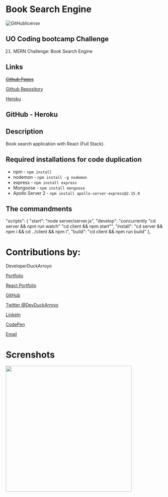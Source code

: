 # Book Search Engine

![GitHublicense](https://img.shields.io/npm/l/express?style=for-the-badge)

## UO Coding bootcamp Challenge

21. MERN Challenge: Book Search Engine

## Links

~~[Github Pages]()~~

[Github Repository](https://github.com/DuckArroyo/BookSearch)

[Heroku](https://agile-anchorage-34511.herokuapp.com/)

## GitHub - Heroku

## Description

Book search application with React (Full Stack).

## Required installations for code duplication

- npm - `npm install`
- nodemon - `npm install -g nodemon`
- express - `npm install express`
- Mongoose - `npm install mongoose`
- Apollo Server 2 - `npm install apollo-server-express@2.15.0`

## The commandments

"scripts": {
"start": "node server/server.js",
"develop": "concurrently \"cd server && npm run watch\" \"cd client && npm start\"",
"install": "cd server && npm i && cd ../client && npm i",
"build": "cd client && npm run build"
},

# Contributions by:

DeveloperDuckArroyo

[Portfolio](https://duckarroyo.github.io/challenge2)

[React Portfolio](http://DuckArroyo.github.io/challenge20)

[GitHub](https://github.com/DuckArroyo)

[Twitter @DevDuckArroyo](https://twitter.com/DevDuckArroyo)

[LinkeIn](https://www.linkedin.com/in/duckarroyo)

[CodePen](https://codepen.io/DeveloperDuckArroyo)

[Email](mailto:DeveloperDuckArroyo@gmail.com)

# Screnshots

<img src="./.png" style="width: 400px">
